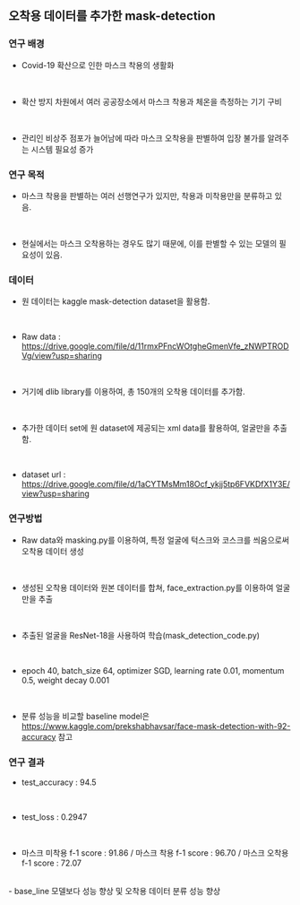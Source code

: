 ## 오착용 데이터를 추가한 mask-detection

### 연구 배경

- Covid-19 확산으로 인한 마스크 착용의 생활화 <br> 
<br>

- 확산 방지 차원에서 여러 공공장소에서 마스크 착용과 체온을 측정하는 기기 구비<br>  
<br>

- 관리인 비상주 점포가 늘어남에 따라 마스크 오착용을 판별하여 입장 불가를 알려주는 시스템 필요성 증가<br> 

### 연구 목적

 - 마스크 착용을 판별하는 여러 선행연구가 있지만, 착용과 미착용만을 분류하고 있음.<br>
 <br>
 
 - 현실에서는 마스크 오착용하는 경우도 많기 때문에, 이를 판별할 수 있는 모델의 필요성이 있음.

### 데이터

- 원 데이터는 kaggle mask-detection dataset을 활용함.<br>
<br>

- Raw data : https://drive.google.com/file/d/11rmxPFncWOtgheGmenVfe_zNWPTRODVg/view?usp=sharing<br>
<br>

- 거기에 dlib library를 이용하여, 총 150개의 오착용 데이터를 추가함.<br>
<br>

- 추가한 데이터 set에 원 dataset에 제공되는 xml data를 활용하여, 얼굴만을 추출함.<br>
<br>

- dataset url : https://drive.google.com/file/d/1aCYTMsMm18Ocf_ykjj5tp6FVKDfX1Y3E/view?usp=sharing

### 연구방법
- Raw data와 masking.py를 이용하여, 특정 얼굴에 턱스크와 코스크를 씌움으로써 오착용 데이터 생성<br>
<br>

- 생성된 오착용 데이터와 원본 데이터를 합쳐, face_extraction.py를 이용하여 얼굴만을 추출<br>
<br>

- 추출된 얼굴을 ResNet-18을 사용하여 학습(mask_detection_code.py) <br>
<br>

- epoch 40, batch_size 64, optimizer SGD, learning rate 0.01, momentum 0.5, weight decay 0.001<br>
<br>

- 분류 성능을 비교할 baseline model은 https://www.kaggle.com/prekshabhavsar/face-mask-detection-with-92-accuracy 참고 

### 연구 결과

- test_accuracy : 94.5 <br>
<br>
 
- test_loss : 0.2947<br>
<br>

- 마스크 미착용 f-1 score : 91.86 / 마스크 착용 f-1 score : 96.70 / 마스크 오착용 f-1 score : 72.07<br>
<br>
- base_line 모델보다 성능 향상 및 오착용 데이터 분류 성능 향상


```python

```
